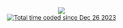 <div id="header" align="center">
  <img src="https://media.giphy.com/media/v1.Y2lkPTc5MGI3NjExOHI5dnZ1YXExc2NjMmJ4c2hmaWo1aWhkOW52bGJ0aGI4ZnE2NXdjbyZlcD12MV9pbnRlcm5hbF9naWZfYnlfaWQmY3Q9Zw/26BRuo6sLetdllPAQ/giphy-downsized-large.gif"/>
</div>

<div align='center'>
  <a href="https://wakatime.com/@018ca707-c9e9-42b0-b07e-2e1d65d41cb4"><img src="https://wakatime.com/badge/user/018ca707-c9e9-42b0-b07e-2e1d65d41cb4.svg" alt="Total time coded since Dec 26 2023"></a>
</div>
<!--### Hi there 👋


**nlsnnn/nlsnnn** is a ✨ _special_ ✨ repository because its `README.md` (this file) appears on your GitHub profile.

Here are some ideas to get you started:

- 🔭 I’m currently working on ...
- 🌱 I’m currently learning ...
- 👯 I’m looking to collaborate on ...
- 🤔 I’m looking for help with ...
- 💬 Ask me about ...
- 📫 How to reach me: ...
- 😄 Pronouns: ...
- ⚡ Fun fact: ...
-->
